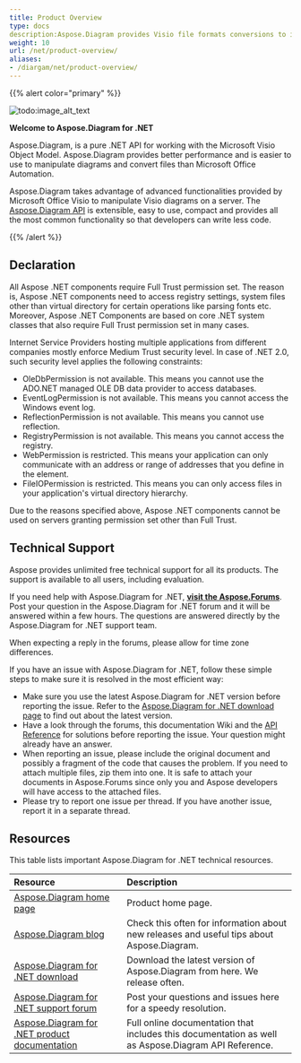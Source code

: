 ```yaml
---
title: Product Overview
type: docs
description:Aspose.Diagram provides Visio file formats conversions to images, PDF, HTML, XML and XAML formats. Popular file formats supported include VSD, VSS, VDW, VST, VSDX, VSSX, VSTX, VSDM, VSTM, and VSSM.
weight: 10
url: /net/product-overview/
aliases:
- /diargam/net/product-overview/
---
```


{{% alert color="primary" %}} 

![todo:image_alt_text](product-overview_1.png)

**Welcome to Aspose.Diagram for .NET**

Aspose.Diagram, is a pure .NET API for working with the Microsoft Visio Object Model. Aspose.Diagram provides better performance and is easier to use to manipulate diagrams and convert files than Microsoft Office Automation.

Aspose.Diagram takes advantage of advanced functionalities provided by Microsoft Office Visio to manipulate Visio diagrams on a server. The [Aspose.Diagram API](https://products.aspose.com/diagram/net/) is extensible, easy to use, compact and provides all the most common functionality so that developers can write less code.

{{% /alert %}} 
## **Declaration**
All Aspose .NET components require Full Trust permission set. The reason is, Aspose .NET components need to access registry settings, system files other than virtual directory for certain operations like parsing fonts etc. Moreover, Aspose .NET Components are based on core .NET system classes that also require Full Trust permission set in many cases. 

Internet Service Providers hosting multiple applications from different companies mostly enforce Medium Trust security level. In case of .NET 2.0, such security level applies the following constraints: 

- OleDbPermission is not available. This means you cannot use the ADO.NET managed OLE DB data provider to access databases.
- EventLogPermission is not available. This means you cannot access the Windows event log.
- ReflectionPermission is not available. This means you cannot use reflection.
- RegistryPermission is not available. This means you cannot access the registry.
- WebPermission is restricted. This means your application can only communicate with an address or range of addresses that you define in the <trust> element.
- FileIOPermission is restricted. This means you can only access files in your application's virtual directory hierarchy.

Due to the reasons specified above, Aspose .NET components cannot be used on servers granting permission set other than Full Trust. 
## **Technical Support**
Aspose provides unlimited free technical support for all its products. The support is available to all users, including evaluation.

If you need help with Aspose.Diagram for .NET, [**visit the Aspose.Forums**](https://forum.aspose.com/c/diagram/17). Post your question in the Aspose.Diagram for .NET forum and it will be answered within a few hours. The questions are answered directly by the Aspose.Diagram for .NET support team.

When expecting a reply in the forums, please allow for time zone differences.

If you have an issue with Aspose.Diagram for .NET, follow these simple steps to make sure it is resolved in the most efficient way:

- Make sure you use the latest Aspose.Diagram for .NET version before reporting the issue. Refer to the [Aspose.Diagram for .NET download page](https://www.nuget.org/packages/Aspose.Diagram/) to find out about the latest version.
- Have a look through the forums, this documentation Wiki and the [API Reference](https://apireference.aspose.com/diagram/net) for solutions before reporting the issue. Your question might already have an answer.
- When reporting an issue, please include the original document and possibly a fragment of the code that causes the problem. If you need to attach multiple files, zip them into one. It is safe to attach your documents in Aspose.Forums since only you and Aspose developers will have access to the attached files.
- Please try to report one issue per thread. If you have another issue, report it in a separate thread.
## **Resources**
This table lists important Aspose.Diagram for .NET technical resources.

|**Resource**|**Description**|
| :- | :- |
|[Aspose.Diagram home page](https://products.aspose.com/diagram/net/)|Product home page.|
|[Aspose.Diagram blog](https://blog.aspose.com/category/diagram/)|Check this often for information about new releases and useful tips about Aspose.Diagram.|
|[Aspose.Diagram for .NET download](https://www.nuget.org/packages/Aspose.Diagram/)|Download the latest version of Aspose.Diagram from here. We release often.|
|[Aspose.Diagram for .NET support forum](https://forum.aspose.com/c/diagram/17)|Post your questions and issues here for a speedy resolution.|
|[Aspose.Diagram for .NET product documentation](/diagram/net/home/)|Full online documentation that includes this documentation as well as Aspose.Diagram API Reference.|

